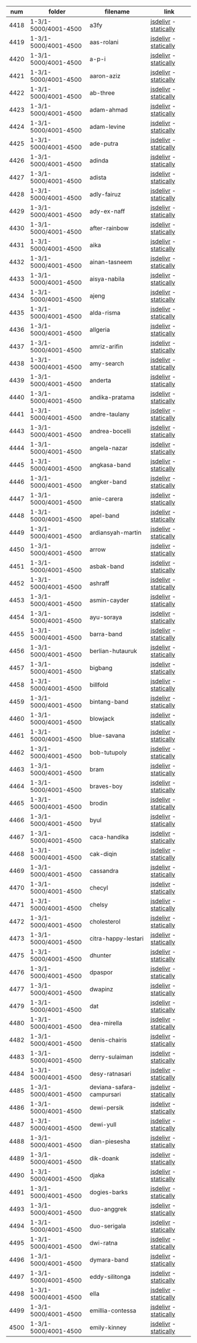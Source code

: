 |  num  | folder | filename | link |
|-------|--------|----------|------|
|4418|1-3/1-5000/4001-4500|a3fy|[jsdelivr](https://cdn.jsdelivr.net/gh/dbchord/webp-a-1280x720_1-3/1-5000/4001-4500/a3fy.webp) - [statically](https://cdn.statically.io/gh/dbchord/webp-a-1280x720_1-3/img/1-5000/4001-4500/a3fy.webp)|
|4419|1-3/1-5000/4001-4500|aas-rolani|[jsdelivr](https://cdn.jsdelivr.net/gh/dbchord/webp-a-1280x720_1-3/1-5000/4001-4500/aas-rolani.webp) - [statically](https://cdn.statically.io/gh/dbchord/webp-a-1280x720_1-3/img/1-5000/4001-4500/aas-rolani.webp)|
|4420|1-3/1-5000/4001-4500|a-p-i|[jsdelivr](https://cdn.jsdelivr.net/gh/dbchord/webp-a-1280x720_1-3/1-5000/4001-4500/a-p-i.webp) - [statically](https://cdn.statically.io/gh/dbchord/webp-a-1280x720_1-3/img/1-5000/4001-4500/a-p-i.webp)|
|4421|1-3/1-5000/4001-4500|aaron-aziz|[jsdelivr](https://cdn.jsdelivr.net/gh/dbchord/webp-a-1280x720_1-3/1-5000/4001-4500/aaron-aziz.webp) - [statically](https://cdn.statically.io/gh/dbchord/webp-a-1280x720_1-3/img/1-5000/4001-4500/aaron-aziz.webp)|
|4422|1-3/1-5000/4001-4500|ab-three|[jsdelivr](https://cdn.jsdelivr.net/gh/dbchord/webp-a-1280x720_1-3/1-5000/4001-4500/ab-three.webp) - [statically](https://cdn.statically.io/gh/dbchord/webp-a-1280x720_1-3/img/1-5000/4001-4500/ab-three.webp)|
|4423|1-3/1-5000/4001-4500|adam-ahmad|[jsdelivr](https://cdn.jsdelivr.net/gh/dbchord/webp-a-1280x720_1-3/1-5000/4001-4500/adam-ahmad.webp) - [statically](https://cdn.statically.io/gh/dbchord/webp-a-1280x720_1-3/img/1-5000/4001-4500/adam-ahmad.webp)|
|4424|1-3/1-5000/4001-4500|adam-levine|[jsdelivr](https://cdn.jsdelivr.net/gh/dbchord/webp-a-1280x720_1-3/1-5000/4001-4500/adam-levine.webp) - [statically](https://cdn.statically.io/gh/dbchord/webp-a-1280x720_1-3/img/1-5000/4001-4500/adam-levine.webp)|
|4425|1-3/1-5000/4001-4500|ade-putra|[jsdelivr](https://cdn.jsdelivr.net/gh/dbchord/webp-a-1280x720_1-3/1-5000/4001-4500/ade-putra.webp) - [statically](https://cdn.statically.io/gh/dbchord/webp-a-1280x720_1-3/img/1-5000/4001-4500/ade-putra.webp)|
|4426|1-3/1-5000/4001-4500|adinda|[jsdelivr](https://cdn.jsdelivr.net/gh/dbchord/webp-a-1280x720_1-3/1-5000/4001-4500/adinda.webp) - [statically](https://cdn.statically.io/gh/dbchord/webp-a-1280x720_1-3/img/1-5000/4001-4500/adinda.webp)|
|4427|1-3/1-5000/4001-4500|adista|[jsdelivr](https://cdn.jsdelivr.net/gh/dbchord/webp-a-1280x720_1-3/1-5000/4001-4500/adista.webp) - [statically](https://cdn.statically.io/gh/dbchord/webp-a-1280x720_1-3/img/1-5000/4001-4500/adista.webp)|
|4428|1-3/1-5000/4001-4500|adly-fairuz|[jsdelivr](https://cdn.jsdelivr.net/gh/dbchord/webp-a-1280x720_1-3/1-5000/4001-4500/adly-fairuz.webp) - [statically](https://cdn.statically.io/gh/dbchord/webp-a-1280x720_1-3/img/1-5000/4001-4500/adly-fairuz.webp)|
|4429|1-3/1-5000/4001-4500|ady-ex-naff|[jsdelivr](https://cdn.jsdelivr.net/gh/dbchord/webp-a-1280x720_1-3/1-5000/4001-4500/ady-ex-naff.webp) - [statically](https://cdn.statically.io/gh/dbchord/webp-a-1280x720_1-3/img/1-5000/4001-4500/ady-ex-naff.webp)|
|4430|1-3/1-5000/4001-4500|after-rainbow|[jsdelivr](https://cdn.jsdelivr.net/gh/dbchord/webp-a-1280x720_1-3/1-5000/4001-4500/after-rainbow.webp) - [statically](https://cdn.statically.io/gh/dbchord/webp-a-1280x720_1-3/img/1-5000/4001-4500/after-rainbow.webp)|
|4431|1-3/1-5000/4001-4500|aika|[jsdelivr](https://cdn.jsdelivr.net/gh/dbchord/webp-a-1280x720_1-3/1-5000/4001-4500/aika.webp) - [statically](https://cdn.statically.io/gh/dbchord/webp-a-1280x720_1-3/img/1-5000/4001-4500/aika.webp)|
|4432|1-3/1-5000/4001-4500|ainan-tasneem|[jsdelivr](https://cdn.jsdelivr.net/gh/dbchord/webp-a-1280x720_1-3/1-5000/4001-4500/ainan-tasneem.webp) - [statically](https://cdn.statically.io/gh/dbchord/webp-a-1280x720_1-3/img/1-5000/4001-4500/ainan-tasneem.webp)|
|4433|1-3/1-5000/4001-4500|aisya-nabila|[jsdelivr](https://cdn.jsdelivr.net/gh/dbchord/webp-a-1280x720_1-3/1-5000/4001-4500/aisya-nabila.webp) - [statically](https://cdn.statically.io/gh/dbchord/webp-a-1280x720_1-3/img/1-5000/4001-4500/aisya-nabila.webp)|
|4434|1-3/1-5000/4001-4500|ajeng|[jsdelivr](https://cdn.jsdelivr.net/gh/dbchord/webp-a-1280x720_1-3/1-5000/4001-4500/ajeng.webp) - [statically](https://cdn.statically.io/gh/dbchord/webp-a-1280x720_1-3/img/1-5000/4001-4500/ajeng.webp)|
|4435|1-3/1-5000/4001-4500|alda-risma|[jsdelivr](https://cdn.jsdelivr.net/gh/dbchord/webp-a-1280x720_1-3/1-5000/4001-4500/alda-risma.webp) - [statically](https://cdn.statically.io/gh/dbchord/webp-a-1280x720_1-3/img/1-5000/4001-4500/alda-risma.webp)|
|4436|1-3/1-5000/4001-4500|allgeria|[jsdelivr](https://cdn.jsdelivr.net/gh/dbchord/webp-a-1280x720_1-3/1-5000/4001-4500/allgeria.webp) - [statically](https://cdn.statically.io/gh/dbchord/webp-a-1280x720_1-3/img/1-5000/4001-4500/allgeria.webp)|
|4437|1-3/1-5000/4001-4500|amriz-arifin|[jsdelivr](https://cdn.jsdelivr.net/gh/dbchord/webp-a-1280x720_1-3/1-5000/4001-4500/amriz-arifin.webp) - [statically](https://cdn.statically.io/gh/dbchord/webp-a-1280x720_1-3/img/1-5000/4001-4500/amriz-arifin.webp)|
|4438|1-3/1-5000/4001-4500|amy-search|[jsdelivr](https://cdn.jsdelivr.net/gh/dbchord/webp-a-1280x720_1-3/1-5000/4001-4500/amy-search.webp) - [statically](https://cdn.statically.io/gh/dbchord/webp-a-1280x720_1-3/img/1-5000/4001-4500/amy-search.webp)|
|4439|1-3/1-5000/4001-4500|anderta|[jsdelivr](https://cdn.jsdelivr.net/gh/dbchord/webp-a-1280x720_1-3/1-5000/4001-4500/anderta.webp) - [statically](https://cdn.statically.io/gh/dbchord/webp-a-1280x720_1-3/img/1-5000/4001-4500/anderta.webp)|
|4440|1-3/1-5000/4001-4500|andika-pratama|[jsdelivr](https://cdn.jsdelivr.net/gh/dbchord/webp-a-1280x720_1-3/1-5000/4001-4500/andika-pratama.webp) - [statically](https://cdn.statically.io/gh/dbchord/webp-a-1280x720_1-3/img/1-5000/4001-4500/andika-pratama.webp)|
|4441|1-3/1-5000/4001-4500|andre-taulany|[jsdelivr](https://cdn.jsdelivr.net/gh/dbchord/webp-a-1280x720_1-3/1-5000/4001-4500/andre-taulany.webp) - [statically](https://cdn.statically.io/gh/dbchord/webp-a-1280x720_1-3/img/1-5000/4001-4500/andre-taulany.webp)|
|4443|1-3/1-5000/4001-4500|andrea-bocelli|[jsdelivr](https://cdn.jsdelivr.net/gh/dbchord/webp-a-1280x720_1-3/1-5000/4001-4500/andrea-bocelli.webp) - [statically](https://cdn.statically.io/gh/dbchord/webp-a-1280x720_1-3/img/1-5000/4001-4500/andrea-bocelli.webp)|
|4444|1-3/1-5000/4001-4500|angela-nazar|[jsdelivr](https://cdn.jsdelivr.net/gh/dbchord/webp-a-1280x720_1-3/1-5000/4001-4500/angela-nazar.webp) - [statically](https://cdn.statically.io/gh/dbchord/webp-a-1280x720_1-3/img/1-5000/4001-4500/angela-nazar.webp)|
|4445|1-3/1-5000/4001-4500|angkasa-band|[jsdelivr](https://cdn.jsdelivr.net/gh/dbchord/webp-a-1280x720_1-3/1-5000/4001-4500/angkasa-band.webp) - [statically](https://cdn.statically.io/gh/dbchord/webp-a-1280x720_1-3/img/1-5000/4001-4500/angkasa-band.webp)|
|4446|1-3/1-5000/4001-4500|angker-band|[jsdelivr](https://cdn.jsdelivr.net/gh/dbchord/webp-a-1280x720_1-3/1-5000/4001-4500/angker-band.webp) - [statically](https://cdn.statically.io/gh/dbchord/webp-a-1280x720_1-3/img/1-5000/4001-4500/angker-band.webp)|
|4447|1-3/1-5000/4001-4500|anie-carera|[jsdelivr](https://cdn.jsdelivr.net/gh/dbchord/webp-a-1280x720_1-3/1-5000/4001-4500/anie-carera.webp) - [statically](https://cdn.statically.io/gh/dbchord/webp-a-1280x720_1-3/img/1-5000/4001-4500/anie-carera.webp)|
|4448|1-3/1-5000/4001-4500|apel-band|[jsdelivr](https://cdn.jsdelivr.net/gh/dbchord/webp-a-1280x720_1-3/1-5000/4001-4500/apel-band.webp) - [statically](https://cdn.statically.io/gh/dbchord/webp-a-1280x720_1-3/img/1-5000/4001-4500/apel-band.webp)|
|4449|1-3/1-5000/4001-4500|ardiansyah-martin|[jsdelivr](https://cdn.jsdelivr.net/gh/dbchord/webp-a-1280x720_1-3/1-5000/4001-4500/ardiansyah-martin.webp) - [statically](https://cdn.statically.io/gh/dbchord/webp-a-1280x720_1-3/img/1-5000/4001-4500/ardiansyah-martin.webp)|
|4450|1-3/1-5000/4001-4500|arrow|[jsdelivr](https://cdn.jsdelivr.net/gh/dbchord/webp-a-1280x720_1-3/1-5000/4001-4500/arrow.webp) - [statically](https://cdn.statically.io/gh/dbchord/webp-a-1280x720_1-3/img/1-5000/4001-4500/arrow.webp)|
|4451|1-3/1-5000/4001-4500|asbak-band|[jsdelivr](https://cdn.jsdelivr.net/gh/dbchord/webp-a-1280x720_1-3/1-5000/4001-4500/asbak-band.webp) - [statically](https://cdn.statically.io/gh/dbchord/webp-a-1280x720_1-3/img/1-5000/4001-4500/asbak-band.webp)|
|4452|1-3/1-5000/4001-4500|ashraff|[jsdelivr](https://cdn.jsdelivr.net/gh/dbchord/webp-a-1280x720_1-3/1-5000/4001-4500/ashraff.webp) - [statically](https://cdn.statically.io/gh/dbchord/webp-a-1280x720_1-3/img/1-5000/4001-4500/ashraff.webp)|
|4453|1-3/1-5000/4001-4500|asmin-cayder|[jsdelivr](https://cdn.jsdelivr.net/gh/dbchord/webp-a-1280x720_1-3/1-5000/4001-4500/asmin-cayder.webp) - [statically](https://cdn.statically.io/gh/dbchord/webp-a-1280x720_1-3/img/1-5000/4001-4500/asmin-cayder.webp)|
|4454|1-3/1-5000/4001-4500|ayu-soraya|[jsdelivr](https://cdn.jsdelivr.net/gh/dbchord/webp-a-1280x720_1-3/1-5000/4001-4500/ayu-soraya.webp) - [statically](https://cdn.statically.io/gh/dbchord/webp-a-1280x720_1-3/img/1-5000/4001-4500/ayu-soraya.webp)|
|4455|1-3/1-5000/4001-4500|barra-band|[jsdelivr](https://cdn.jsdelivr.net/gh/dbchord/webp-a-1280x720_1-3/1-5000/4001-4500/barra-band.webp) - [statically](https://cdn.statically.io/gh/dbchord/webp-a-1280x720_1-3/img/1-5000/4001-4500/barra-band.webp)|
|4456|1-3/1-5000/4001-4500|berlian-hutauruk|[jsdelivr](https://cdn.jsdelivr.net/gh/dbchord/webp-a-1280x720_1-3/1-5000/4001-4500/berlian-hutauruk.webp) - [statically](https://cdn.statically.io/gh/dbchord/webp-a-1280x720_1-3/img/1-5000/4001-4500/berlian-hutauruk.webp)|
|4457|1-3/1-5000/4001-4500|bigbang|[jsdelivr](https://cdn.jsdelivr.net/gh/dbchord/webp-a-1280x720_1-3/1-5000/4001-4500/bigbang.webp) - [statically](https://cdn.statically.io/gh/dbchord/webp-a-1280x720_1-3/img/1-5000/4001-4500/bigbang.webp)|
|4458|1-3/1-5000/4001-4500|billfold|[jsdelivr](https://cdn.jsdelivr.net/gh/dbchord/webp-a-1280x720_1-3/1-5000/4001-4500/billfold.webp) - [statically](https://cdn.statically.io/gh/dbchord/webp-a-1280x720_1-3/img/1-5000/4001-4500/billfold.webp)|
|4459|1-3/1-5000/4001-4500|bintang-band|[jsdelivr](https://cdn.jsdelivr.net/gh/dbchord/webp-a-1280x720_1-3/1-5000/4001-4500/bintang-band.webp) - [statically](https://cdn.statically.io/gh/dbchord/webp-a-1280x720_1-3/img/1-5000/4001-4500/bintang-band.webp)|
|4460|1-3/1-5000/4001-4500|blowjack|[jsdelivr](https://cdn.jsdelivr.net/gh/dbchord/webp-a-1280x720_1-3/1-5000/4001-4500/blowjack.webp) - [statically](https://cdn.statically.io/gh/dbchord/webp-a-1280x720_1-3/img/1-5000/4001-4500/blowjack.webp)|
|4461|1-3/1-5000/4001-4500|blue-savana|[jsdelivr](https://cdn.jsdelivr.net/gh/dbchord/webp-a-1280x720_1-3/1-5000/4001-4500/blue-savana.webp) - [statically](https://cdn.statically.io/gh/dbchord/webp-a-1280x720_1-3/img/1-5000/4001-4500/blue-savana.webp)|
|4462|1-3/1-5000/4001-4500|bob-tutupoly|[jsdelivr](https://cdn.jsdelivr.net/gh/dbchord/webp-a-1280x720_1-3/1-5000/4001-4500/bob-tutupoly.webp) - [statically](https://cdn.statically.io/gh/dbchord/webp-a-1280x720_1-3/img/1-5000/4001-4500/bob-tutupoly.webp)|
|4463|1-3/1-5000/4001-4500|bram|[jsdelivr](https://cdn.jsdelivr.net/gh/dbchord/webp-a-1280x720_1-3/1-5000/4001-4500/bram.webp) - [statically](https://cdn.statically.io/gh/dbchord/webp-a-1280x720_1-3/img/1-5000/4001-4500/bram.webp)|
|4464|1-3/1-5000/4001-4500|braves-boy|[jsdelivr](https://cdn.jsdelivr.net/gh/dbchord/webp-a-1280x720_1-3/1-5000/4001-4500/braves-boy.webp) - [statically](https://cdn.statically.io/gh/dbchord/webp-a-1280x720_1-3/img/1-5000/4001-4500/braves-boy.webp)|
|4465|1-3/1-5000/4001-4500|brodin|[jsdelivr](https://cdn.jsdelivr.net/gh/dbchord/webp-a-1280x720_1-3/1-5000/4001-4500/brodin.webp) - [statically](https://cdn.statically.io/gh/dbchord/webp-a-1280x720_1-3/img/1-5000/4001-4500/brodin.webp)|
|4466|1-3/1-5000/4001-4500|byul|[jsdelivr](https://cdn.jsdelivr.net/gh/dbchord/webp-a-1280x720_1-3/1-5000/4001-4500/byul.webp) - [statically](https://cdn.statically.io/gh/dbchord/webp-a-1280x720_1-3/img/1-5000/4001-4500/byul.webp)|
|4467|1-3/1-5000/4001-4500|caca-handika|[jsdelivr](https://cdn.jsdelivr.net/gh/dbchord/webp-a-1280x720_1-3/1-5000/4001-4500/caca-handika.webp) - [statically](https://cdn.statically.io/gh/dbchord/webp-a-1280x720_1-3/img/1-5000/4001-4500/caca-handika.webp)|
|4468|1-3/1-5000/4001-4500|cak-diqin|[jsdelivr](https://cdn.jsdelivr.net/gh/dbchord/webp-a-1280x720_1-3/1-5000/4001-4500/cak-diqin.webp) - [statically](https://cdn.statically.io/gh/dbchord/webp-a-1280x720_1-3/img/1-5000/4001-4500/cak-diqin.webp)|
|4469|1-3/1-5000/4001-4500|cassandra|[jsdelivr](https://cdn.jsdelivr.net/gh/dbchord/webp-a-1280x720_1-3/1-5000/4001-4500/cassandra.webp) - [statically](https://cdn.statically.io/gh/dbchord/webp-a-1280x720_1-3/img/1-5000/4001-4500/cassandra.webp)|
|4470|1-3/1-5000/4001-4500|checyl|[jsdelivr](https://cdn.jsdelivr.net/gh/dbchord/webp-a-1280x720_1-3/1-5000/4001-4500/checyl.webp) - [statically](https://cdn.statically.io/gh/dbchord/webp-a-1280x720_1-3/img/1-5000/4001-4500/checyl.webp)|
|4471|1-3/1-5000/4001-4500|chelsy|[jsdelivr](https://cdn.jsdelivr.net/gh/dbchord/webp-a-1280x720_1-3/1-5000/4001-4500/chelsy.webp) - [statically](https://cdn.statically.io/gh/dbchord/webp-a-1280x720_1-3/img/1-5000/4001-4500/chelsy.webp)|
|4472|1-3/1-5000/4001-4500|cholesterol|[jsdelivr](https://cdn.jsdelivr.net/gh/dbchord/webp-a-1280x720_1-3/1-5000/4001-4500/cholesterol.webp) - [statically](https://cdn.statically.io/gh/dbchord/webp-a-1280x720_1-3/img/1-5000/4001-4500/cholesterol.webp)|
|4473|1-3/1-5000/4001-4500|citra-happy-lestari|[jsdelivr](https://cdn.jsdelivr.net/gh/dbchord/webp-a-1280x720_1-3/1-5000/4001-4500/citra-happy-lestari.webp) - [statically](https://cdn.statically.io/gh/dbchord/webp-a-1280x720_1-3/img/1-5000/4001-4500/citra-happy-lestari.webp)|
|4475|1-3/1-5000/4001-4500|dhunter|[jsdelivr](https://cdn.jsdelivr.net/gh/dbchord/webp-a-1280x720_1-3/1-5000/4001-4500/dhunter.webp) - [statically](https://cdn.statically.io/gh/dbchord/webp-a-1280x720_1-3/img/1-5000/4001-4500/dhunter.webp)|
|4476|1-3/1-5000/4001-4500|dpaspor|[jsdelivr](https://cdn.jsdelivr.net/gh/dbchord/webp-a-1280x720_1-3/1-5000/4001-4500/dpaspor.webp) - [statically](https://cdn.statically.io/gh/dbchord/webp-a-1280x720_1-3/img/1-5000/4001-4500/dpaspor.webp)|
|4477|1-3/1-5000/4001-4500|dwapinz|[jsdelivr](https://cdn.jsdelivr.net/gh/dbchord/webp-a-1280x720_1-3/1-5000/4001-4500/dwapinz.webp) - [statically](https://cdn.statically.io/gh/dbchord/webp-a-1280x720_1-3/img/1-5000/4001-4500/dwapinz.webp)|
|4479|1-3/1-5000/4001-4500|dat|[jsdelivr](https://cdn.jsdelivr.net/gh/dbchord/webp-a-1280x720_1-3/1-5000/4001-4500/dat.webp) - [statically](https://cdn.statically.io/gh/dbchord/webp-a-1280x720_1-3/img/1-5000/4001-4500/dat.webp)|
|4480|1-3/1-5000/4001-4500|dea-mirella|[jsdelivr](https://cdn.jsdelivr.net/gh/dbchord/webp-a-1280x720_1-3/1-5000/4001-4500/dea-mirella.webp) - [statically](https://cdn.statically.io/gh/dbchord/webp-a-1280x720_1-3/img/1-5000/4001-4500/dea-mirella.webp)|
|4482|1-3/1-5000/4001-4500|denis-chairis|[jsdelivr](https://cdn.jsdelivr.net/gh/dbchord/webp-a-1280x720_1-3/1-5000/4001-4500/denis-chairis.webp) - [statically](https://cdn.statically.io/gh/dbchord/webp-a-1280x720_1-3/img/1-5000/4001-4500/denis-chairis.webp)|
|4483|1-3/1-5000/4001-4500|derry-sulaiman|[jsdelivr](https://cdn.jsdelivr.net/gh/dbchord/webp-a-1280x720_1-3/1-5000/4001-4500/derry-sulaiman.webp) - [statically](https://cdn.statically.io/gh/dbchord/webp-a-1280x720_1-3/img/1-5000/4001-4500/derry-sulaiman.webp)|
|4484|1-3/1-5000/4001-4500|desy-ratnasari|[jsdelivr](https://cdn.jsdelivr.net/gh/dbchord/webp-a-1280x720_1-3/1-5000/4001-4500/desy-ratnasari.webp) - [statically](https://cdn.statically.io/gh/dbchord/webp-a-1280x720_1-3/img/1-5000/4001-4500/desy-ratnasari.webp)|
|4485|1-3/1-5000/4001-4500|deviana-safara-campursari|[jsdelivr](https://cdn.jsdelivr.net/gh/dbchord/webp-a-1280x720_1-3/1-5000/4001-4500/deviana-safara-campursari.webp) - [statically](https://cdn.statically.io/gh/dbchord/webp-a-1280x720_1-3/img/1-5000/4001-4500/deviana-safara-campursari.webp)|
|4486|1-3/1-5000/4001-4500|dewi-persik|[jsdelivr](https://cdn.jsdelivr.net/gh/dbchord/webp-a-1280x720_1-3/1-5000/4001-4500/dewi-persik.webp) - [statically](https://cdn.statically.io/gh/dbchord/webp-a-1280x720_1-3/img/1-5000/4001-4500/dewi-persik.webp)|
|4487|1-3/1-5000/4001-4500|dewi-yull|[jsdelivr](https://cdn.jsdelivr.net/gh/dbchord/webp-a-1280x720_1-3/1-5000/4001-4500/dewi-yull.webp) - [statically](https://cdn.statically.io/gh/dbchord/webp-a-1280x720_1-3/img/1-5000/4001-4500/dewi-yull.webp)|
|4488|1-3/1-5000/4001-4500|dian-piesesha|[jsdelivr](https://cdn.jsdelivr.net/gh/dbchord/webp-a-1280x720_1-3/1-5000/4001-4500/dian-piesesha.webp) - [statically](https://cdn.statically.io/gh/dbchord/webp-a-1280x720_1-3/img/1-5000/4001-4500/dian-piesesha.webp)|
|4489|1-3/1-5000/4001-4500|dik-doank|[jsdelivr](https://cdn.jsdelivr.net/gh/dbchord/webp-a-1280x720_1-3/1-5000/4001-4500/dik-doank.webp) - [statically](https://cdn.statically.io/gh/dbchord/webp-a-1280x720_1-3/img/1-5000/4001-4500/dik-doank.webp)|
|4490|1-3/1-5000/4001-4500|djaka|[jsdelivr](https://cdn.jsdelivr.net/gh/dbchord/webp-a-1280x720_1-3/1-5000/4001-4500/djaka.webp) - [statically](https://cdn.statically.io/gh/dbchord/webp-a-1280x720_1-3/img/1-5000/4001-4500/djaka.webp)|
|4491|1-3/1-5000/4001-4500|dogies-barks|[jsdelivr](https://cdn.jsdelivr.net/gh/dbchord/webp-a-1280x720_1-3/1-5000/4001-4500/dogies-barks.webp) - [statically](https://cdn.statically.io/gh/dbchord/webp-a-1280x720_1-3/img/1-5000/4001-4500/dogies-barks.webp)|
|4493|1-3/1-5000/4001-4500|duo-anggrek|[jsdelivr](https://cdn.jsdelivr.net/gh/dbchord/webp-a-1280x720_1-3/1-5000/4001-4500/duo-anggrek.webp) - [statically](https://cdn.statically.io/gh/dbchord/webp-a-1280x720_1-3/img/1-5000/4001-4500/duo-anggrek.webp)|
|4494|1-3/1-5000/4001-4500|duo-serigala|[jsdelivr](https://cdn.jsdelivr.net/gh/dbchord/webp-a-1280x720_1-3/1-5000/4001-4500/duo-serigala.webp) - [statically](https://cdn.statically.io/gh/dbchord/webp-a-1280x720_1-3/img/1-5000/4001-4500/duo-serigala.webp)|
|4495|1-3/1-5000/4001-4500|dwi-ratna|[jsdelivr](https://cdn.jsdelivr.net/gh/dbchord/webp-a-1280x720_1-3/1-5000/4001-4500/dwi-ratna.webp) - [statically](https://cdn.statically.io/gh/dbchord/webp-a-1280x720_1-3/img/1-5000/4001-4500/dwi-ratna.webp)|
|4496|1-3/1-5000/4001-4500|dymara-band|[jsdelivr](https://cdn.jsdelivr.net/gh/dbchord/webp-a-1280x720_1-3/1-5000/4001-4500/dymara-band.webp) - [statically](https://cdn.statically.io/gh/dbchord/webp-a-1280x720_1-3/img/1-5000/4001-4500/dymara-band.webp)|
|4497|1-3/1-5000/4001-4500|eddy-silitonga|[jsdelivr](https://cdn.jsdelivr.net/gh/dbchord/webp-a-1280x720_1-3/1-5000/4001-4500/eddy-silitonga.webp) - [statically](https://cdn.statically.io/gh/dbchord/webp-a-1280x720_1-3/img/1-5000/4001-4500/eddy-silitonga.webp)|
|4498|1-3/1-5000/4001-4500|ella|[jsdelivr](https://cdn.jsdelivr.net/gh/dbchord/webp-a-1280x720_1-3/1-5000/4001-4500/ella.webp) - [statically](https://cdn.statically.io/gh/dbchord/webp-a-1280x720_1-3/img/1-5000/4001-4500/ella.webp)|
|4499|1-3/1-5000/4001-4500|emillia-contessa|[jsdelivr](https://cdn.jsdelivr.net/gh/dbchord/webp-a-1280x720_1-3/1-5000/4001-4500/emillia-contessa.webp) - [statically](https://cdn.statically.io/gh/dbchord/webp-a-1280x720_1-3/img/1-5000/4001-4500/emillia-contessa.webp)|
|4500|1-3/1-5000/4001-4500|emily-kinney|[jsdelivr](https://cdn.jsdelivr.net/gh/dbchord/webp-a-1280x720_1-3/1-5000/4001-4500/emily-kinney.webp) - [statically](https://cdn.statically.io/gh/dbchord/webp-a-1280x720_1-3/img/1-5000/4001-4500/emily-kinney.webp)|
